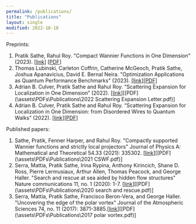 ```yaml
---
permalink: /publications/
title: "Publications"
layout: single
modified: 2022-10-18
---
```


Preprints:

1. Pratik Sathe, Rahul Roy. "Compact Wannier Functions in One Dimension" (2023). [[link](https://arxiv.org/abs/2302.11608)] [[PDF](https://arxiv.org/pdf/2302.11608.pdf)]
2. Thomas Lubinski, Carleton Coffrin, Catherine McGeoch, Pratik Sathe, Joshua Apanavicius, David E. Bernal Neira. "Optimization Applications as Quantum Performance Benchmarks" (2023). [[link]](https://arxiv.org/abs/2302.02278)[[PDF]](https://arxiv.org/pdf/2302.02278.pdf)
3. Adrian B. Culver, Pratik Sathe and Rahul Roy. “Scattering Expansion for Localization in One Dimension” (2022). [[link](https://arxiv.org/abs/2210.07999)][[PDF](\assets\PDFs\Publications\2022 Scattering Expansion Letter.pdf)]
4. Adrian B. Culver, Pratik Sathe and Rahul Roy. “Scattering Expansion for Localization in One Dimension: from Disordered Wires to Quantum Walks” (2022). [[link](https://arxiv.org/abs/2211.13368)][[PDF](https://arxiv.org/pdf/2211.13368.pdf)]

Published papers:

1. Sathe, Pratik, Fenner Harper, and Rahul Roy. "Compactly supported Wannier functions and strictly local projectors" Journal of Physics A: Mathematical and Theoretical 54.33 (2021): 335302. \[[link](https://doi.org/10.1088/1751-8121/ac1167)\]\[[PDF](\assets\PDFs\Publications\2021 CSWF.pdf)\]
2. Serra, Mattia, Pratik Sathe, Irina Rypina, Anthony Kirincich, Shane D. Ross, Pierre Lermusiaux, Arthur Allen, Thomas Peacock, and George Haller. "Search and rescue at sea aided by hidden flow structures" Nature communications 11, no. 1 (2020): 1-7. \[[link](https://doi.org/10.1038/s41467-020-16281-x)\]\[[PDF](\assets\PDFs\Publications\2020 search and rescue.pdf)\]
3. Serra, Mattia, Pratik Sathe, Francisco Beron-Vera, and George Haller. "Uncovering the edge of the polar vortex" Journal of the Atmospheric Sciences 74, no. 11 (2017): 3871-3885.\[[link](https://doi.org/10.1175/JAS-D-17-0052.1)\]\[[PDF](\assets\PDFs\Publications\2017 polar vortex.pdf)\]